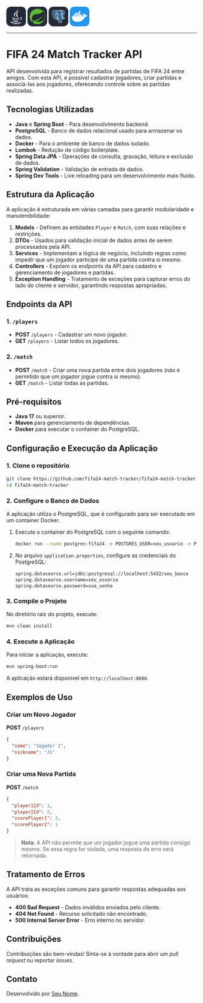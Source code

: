 <img height="52" width="52" src="https://raw.githubusercontent.com/tandpfun/skill-icons/65dea6c4eaca7da319e552c09f4cf5a9a8dab2c8/icons/Java-Dark.svg" /> <img height="52" width="52" src="https://raw.githubusercontent.com/tandpfun/skill-icons/main/icons/Spring-Dark.svg" /> <img height="52" width="52" src="https://raw.githubusercontent.com/tandpfun/skill-icons/main/icons/PostgreSQL-Dark.svg" />  <img height="52" width="52" src="https://raw.githubusercontent.com/tandpfun/skill-icons/main/icons/Docker.svg" /> 

---

# FIFA 24 Match Tracker API

API desenvolvida para registrar resultados de partidas de FIFA 24 entre amigos. Com esta API, é possível cadastrar jogadores, criar partidas e associá-las aos jogadores, oferecendo controle sobre as partidas realizadas.

## Tecnologias Utilizadas

- **Java** e **Spring Boot** - Para desenvolvimento backend.
- **PostgreSQL** - Banco de dados relacional usado para armazenar os dados.
- **Docker** - Para o ambiente de banco de dados isolado.
- **Lombok** - Redução de código boilerplate.
- **Spring Data JPA** - Operações de consulta, gravação, leitura e exclusão de dados.
- **Spring Validation** - Validação de entrada de dados.
- **Spring Dev Tools** - Live reloading para um desenvolvimento mais fluido.

## Estrutura da Aplicação

A aplicação é estruturada em várias camadas para garantir modularidade e manutenibilidade:

1. **Models** - Definem as entidades `Player` e `Match`, com suas relações e restrições.
2. **DTOs** - Usados para validação inicial de dados antes de serem processados pela API.
3. **Services** - Implementam a lógica de negócio, incluindo regras como impedir que um jogador participe de uma partida contra si mesmo.
4. **Controllers** - Expõem os endpoints da API para cadastro e gerenciamento de jogadores e partidas.
5. **Exception Handling** - Tratamento de exceções para capturar erros do lado do cliente e servidor, garantindo respostas apropriadas.

## Endpoints da API

### 1. `/players`
- **POST** `/players` - Cadastrar um novo jogador.
- **GET** `/players` - Listar todos os jogadores.

### 2. `/match`
- **POST** `/match` - Criar uma nova partida entre dois jogadores (não é permitido que um jogador jogue contra si mesmo).
- **GET** `/match` - Listar todas as partidas.

## Pré-requisitos

- **Java 17** ou superior.
- **Maven** para gerenciamento de dependências.
- **Docker** para executar o container do PostgreSQL.

## Configuração e Execução da Aplicação

### 1. Clone o repositório

```bash
git clone https://github.com/fifa24-match-tracker/fifa24-match-tracker.git
cd fifa24-match-tracker
```

### 2. Configure o Banco de Dados

A aplicação utiliza o PostgreSQL, que é configurado para ser executado em um container Docker.

1. Execute o container do PostgreSQL com o seguinte comando:

   ```bash
   docker run --name postgres-fifa24 -e POSTGRES_USER=seu_usuario -e POSTGRES_PASSWORD=sua_senha -e POSTGRES_DB=seu_banco -p 5432:5432 -d postgres
   ```

2. No arquivo `application.properties`, configure as credenciais do PostgreSQL:

   ```properties
   spring.datasource.url=jdbc:postgresql://localhost:5432/seu_banco
   spring.datasource.username=seu_usuario
   spring.datasource.password=sua_senha
   ```

### 3. Compile o Projeto

No diretório raiz do projeto, execute:

```bash
mvn clean install
```

### 4. Execute a Aplicação

Para iniciar a aplicação, execute:

```bash
mvn spring-boot:run
```

A aplicação estará disponível em `http://localhost:8080`.

## Exemplos de Uso

### Criar um Novo Jogador

**POST** `/players`

```json
{
  "name": "Jogador 1",
  "nickname": "J1"
}
```

### Criar uma Nova Partida

**POST** `/match`

```json
{
  "player1Id": 1,
  "player2Id": 2,
  "scorePlayer1": 3,
  "scorePlayer2": 1
}
```

> **Nota**: A API não permite que um jogador jogue uma partida consigo mesmo. Se essa regra for violada, uma resposta de erro será retornada.

## Tratamento de Erros

A API trata as exceções comuns para garantir respostas adequadas aos usuários:

- **400 Bad Request** - Dados inválidos enviados pelo cliente.
- **404 Not Found** - Recurso solicitado não encontrado.
- **500 Internal Server Error** - Erro interno no servidor.

## Contribuições

Contribuições são bem-vindas! Sinta-se à vontade para abrir um *pull request* ou reportar *issues*.

## Contato

Desenvolvido por [Seu Nome](https://github.com/natanzeraa).
